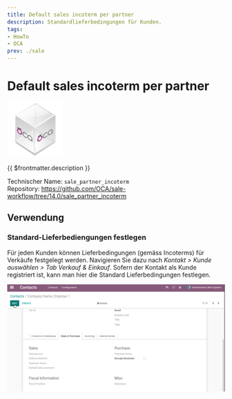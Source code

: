 ```yaml
---
title: Default sales incoterm per partner
description: Standardlieferbedingungen für Kunden.
tags:
- HowTo
- OCA
prev: ./sale
---
```

# Default sales incoterm per partner
![icon_oca_app](attachments/icon_oca_app.png)

{{ $frontmatter.description }}

Technischer Name: `sale_partner_incoterm`\
Repository: <https://github.com/OCA/sale-workflow/tree/14.0/sale_partner_incoterm>

## Verwendung

### Standard-Lieferbediengungen festlegen

Für jeden Kunden können Lieferbedingungen (gemäss Incoterms) für Verkäufe festgelegt werden. Navigieren Sie dazu nach *Kontakt > Kunde auswählen > Tab Verkauf & Einkauf*. Sofern der Kontakt als Kunde registriert ist, kann man hier die Standard Lieferbedingungen festlegen.

![Odoo App Standard Verkaufs-Lieferbedienungen pro Partner](attachments/Odoo%20App%20Standard%20Verkaufs-Lieferbedienungen%20pro%20Partner.gif)